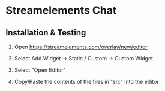 # Streamelements Chat

## Installation & Testing

1. Open https://streamelements.com/overlay/new/editor

2. Select Add Widget → Static / Custom → Custom Widget

3. Select "Open Editor"

4. Copy/Paste the contents of the files in "src" into the editor
